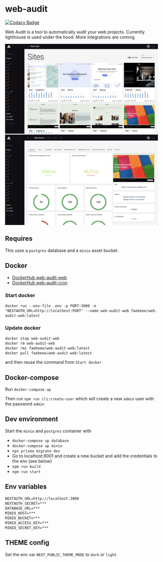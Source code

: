 # web-audit

[![Codacy Badge](https://app.codacy.com/project/badge/Grade/fa1e46f23ae64322a34eff5ae484f70a)](https://app.codacy.com/gh/faebeee/lighthouse-inspector/dashboard?utm_source=gh&utm_medium=referral&utm_content=&utm_campaign=Badge_grade)

Web Audit is a tool to automatically audit your web projects. Currently lighthouse is used under the hood.
More integrations are coming

![Overview](./doc/overview.png)
![Detail](./doc/detail.png)

## Requires
This uses a `postgres` database and a `minio` asset bucket.

## Docker
- [DockerHub web-audit-web](https://hub.docker.com/r/faebeee/web-audit-web/tags)
- [DockerHub web-audit-cron](https://hub.docker.com/r/faebeee/web-audit-cron/tags)

### Start docker
```shell
docker run --env-file .env -p PORT:3000 -e "NEXTAUTH_URL=http://localhost:PORT" --name web-audit-web faebeee/web-audit-web:latest
```

### Update docker
```shell
docker stop web-audit-web
docker rm web-audit-web
docker rmi faebeee/web-audit-web:latest
docker pull faebeee/web-audit-web:latest
```
and then reuse the command from `Start docker`

## Docker-compose
Run `docker-compose up`

Then run `npm run cli:create-user` which will create a new `admin` user with the password `admin`


## Dev environment
Start the `minio` and `postgres` container with

- `docker-compose up database`
- `docker-compose up minio`
- `npx prisma migrate dev`
- Go to localhost:9001 and create a new bucket and add the credentials to the env (see below)
- `npm run build`
- `npm run start`

## Env variables

```dotenv
NEXTAUTH_URL=http://localhost:3000
NEXTAUTH_SECRET=***
DATABASE_URL=***
MINIO_HOST=***
MINIO_BUCKET=***
MINIO_ACCESS_KEY=***
MINIO_SECRET_KEY=***
```

## THEME config
Set the env var `NEXT_PUBLIC_THEME_MODE` to `dark` or `light`
